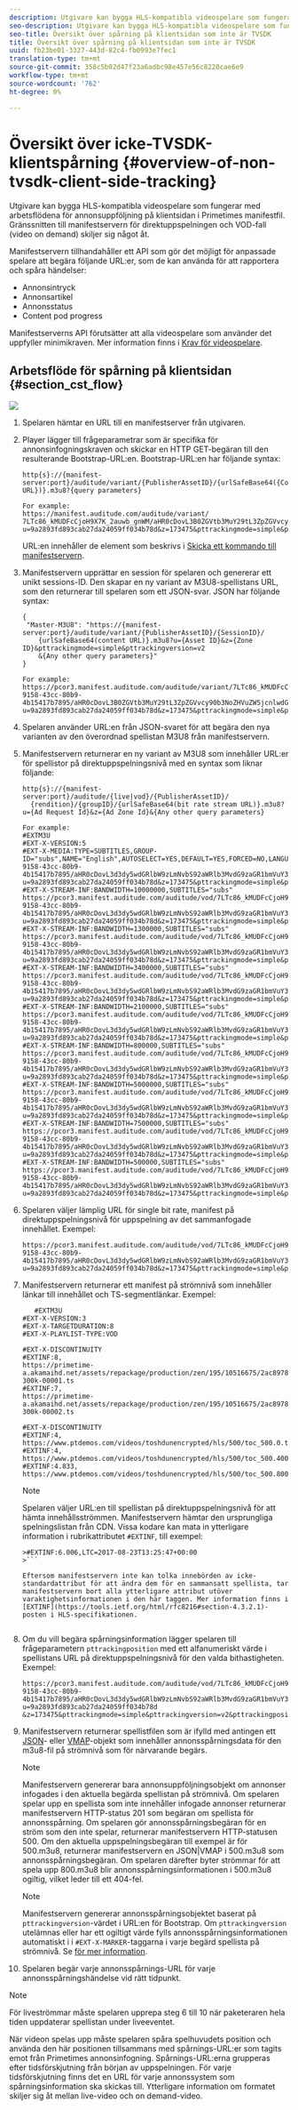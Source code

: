 ```yaml
---
description: Utgivare kan bygga HLS-kompatibla videospelare som fungerar med arbetsflödena för annonsuppföljning på klientsidan i Primetimes manifestfil. Gränssnitten till manifestservern för direktuppspelningen och VOD-fall (video on demand) skiljer sig något åt.
seo-description: Utgivare kan bygga HLS-kompatibla videospelare som fungerar med arbetsflödena för annonsuppföljning på klientsidan i Primetimes manifestfil. Gränssnitten till manifestservern för direktuppspelningen och VOD-fall (video on demand) skiljer sig något åt.
seo-title: Översikt över spårning på klientsidan som inte är TVSDK
title: Översikt över spårning på klientsidan som inte är TVSDK
uuid: fb23be01-3327-443d-82c4-fb0993e7fec1
translation-type: tm+mt
source-git-commit: 358c5b02d47f23a6adbc98e457e56c8220cae6e9
workflow-type: tm+mt
source-wordcount: '762'
ht-degree: 0%

---
```



# Översikt över icke-TVSDK-klientspårning {#overview-of-non-tvsdk-client-side-tracking}

Utgivare kan bygga HLS-kompatibla videospelare som fungerar med arbetsflödena för annonsuppföljning på klientsidan i Primetimes manifestfil. Gränssnitten till manifestservern för direktuppspelningen och VOD-fall (video on demand) skiljer sig något åt.

Manifestservern tillhandahåller ett API som gör det möjligt för anpassade spelare att begära följande URL:er, som de kan använda för att rapportera och spåra händelser:

* Annonsintryck
* Annonsartikel
* Annonsstatus
* Content pod progress

Manifestserverns API förutsätter att alla videospelare som använder det uppfyller minimikraven. Mer information finns i [Krav för videospelare](../../msapi-topics/ms-player-req.md).

## Arbetsflöde för spårning på klientsidan {#section_cst_flow}

![](assets/pt_ssai_notvsdk_csat_ai-workflow.png)

1. Spelaren hämtar en URL till en manifestserver från utgivaren.
1. Player lägger till frågeparametrar som är specifika för annonsinfogningskraven och skickar en HTTP GET-begäran till den resulterande Bootstrap-URL:en. Bootstrap-URL:en har följande syntax:

   ```
   http{s}://{manifest-server:port}/auditude/variant/{PublisherAssetID}/{urlSafeBase64({Content URL})}.m3u8?{query parameters}
   
   For example:
   https://manifest.auditude.com/auditude/variant/
   7LTc86_kMUDFcCjoH9X7K_2auwb_gnWM/aHR0cDovL3B0ZGVtb3MuY29tL3ZpZGVvcy90b3NoZHVuZW5jcnlwdGVkL2hscy90ZXN0Mi5tM3U4.m3u8?
   u=9a2893fd893cab27da24059ff034b78d&z=173475&pttrackingmode=simple&pttrackingversion=v2&__sid__=docExample02
   ```

   URL:en innehåller de element som beskrivs i [Skicka ett kommando till manifestservern](../../msapi-topics/ms-getting-started/ms-sending-cmd.md).

1. Manifestservern upprättar en session för spelaren och genererar ett unikt sessions-ID. Den skapar en ny variant av M3U8-spellistans URL, som den returnerar till spelaren som ett JSON-svar. JSON har följande syntax:

   ```
   {
    "Master-M3U8": "https://{manifest-server:port}/auditude/variant/{PublisherAssetID}/{SessionID}/
       {urlSafeBase64(content URL)}.m3u8?u={Asset ID}&z={Zone ID}&pttrackingmode=simple&pttrackingversion=v2
       &{Any other query parameters}"
   }
   
   For example:
   https://pcor3.manifest.auditude.com/auditude/variant/7LTc86_kMUDFcCjoH9X7K_2auwb_gnWM/f958bef8-9158-43cc-80b9-4b15417b7895/aHR0cDovL3B0ZGVtb3MuY29tL3ZpZGVvcy90b3NoZHVuZW5jcnlwdGVkL2hscy90ZXN0Mi5tM3U4.3u8?u=9a2893fd893cab27da24059ff034b78d&z=173475&pttrackingmode=simple&pttrackingversion=v2
   ```

1. Spelaren använder URL:en från JSON-svaret för att begära den nya varianten av den överordnad spellistan M3U8 från manifestservern.
1. Manifestservern returnerar en ny variant av M3U8 som innehåller URL:er för spellistor på direktuppspelningsnivå med en syntax som liknar följande:

   ```
   http{s}://{manifest-server:port}/auditude/{live|vod}/{PublisherAssetID}/
     {rendition}/{groupID}/{urlSafeBase64(bit rate stream URL)}.m3u8?u={Ad Request Id}&z={Ad Zone Id}&{Any other query parameters}
   
   For example:
   #EXTM3U
   #EXT-X-VERSION:5
   #EXT-X-MEDIA:TYPE=SUBTITLES,GROUP-ID="subs",NAME="English",AUTOSELECT=YES,DEFAULT=YES,FORCED=NO,LANGUAGE="eng",URI="https://pcor3.manifest.auditude.com/auditude/vod/7LTc86_kMUDFcCjoH9X7K_2auwb_gnWM/webvtt/f958bef8-9158-43cc-80b9-4b15417b7895/aHR0cDovL3d3dy5wdGRlbW9zLmNvbS92aWRlb3MvdG9zaGR1bmVuY3J5cHRlZC9obHMvd2VidnR0L1RPUy1lbjIubTN1OA.m3u8?u=9a2893fd893cab27da24059ff034b78d&z=173475&pttrackingmode=simple&pttrackingversion=v2"
   #EXT-X-STREAM-INF:BANDWIDTH=10000000,SUBTITLES="subs"
   https://pcor3.manifest.auditude.com/auditude/vod/7LTc86_kMUDFcCjoH9X7K_2auwb_gnWM/10000/f958bef8-9158-43cc-80b9-4b15417b7895/aHR0cDovL3d3dy5wdGRlbW9zLmNvbS92aWRlb3MvdG9zaGR1bmVuY3J5cHRlZC9obHMvMTAwMDAvdG9jXzEwMDAwLm0zdTg.m3u8?u=9a2893fd893cab27da24059ff034b78d&z=173475&pttrackingmode=simple&pttrackingversion=v2
   #EXT-X-STREAM-INF:BANDWIDTH=1300000,SUBTITLES="subs"
   https://pcor3.manifest.auditude.com/auditude/vod/7LTc86_kMUDFcCjoH9X7K_2auwb_gnWM/1300/f958bef8-9158-43cc-80b9-4b15417b7895/aHR0cDovL3d3dy5wdGRlbW9zLmNvbS92aWRlb3MvdG9zaGR1bmVuY3J5cHRlZC9obHMvMTMwMC90b2NfMTMwMC5tM3U4.m3u8?u=9a2893fd893cab27da24059ff034b78d&z=173475&pttrackingmode=simple&pttrackingversion=v2
   #EXT-X-STREAM-INF:BANDWIDTH=3400000,SUBTITLES="subs"
   https://pcor3.manifest.auditude.com/auditude/vod/7LTc86_kMUDFcCjoH9X7K_2auwb_gnWM/3400/f958bef8-9158-43cc-80b9-4b15417b7895/aHR0cDovL3d3dy5wdGRlbW9zLmNvbS92aWRlb3MvdG9zaGR1bmVuY3J5cHRlZC9obHMvMzQwMC90b2NfMzQwMC5tM3U4.m3u8?u=9a2893fd893cab27da24059ff034b78d&z=173475&pttrackingmode=simple&pttrackingversion=v2
   #EXT-X-STREAM-INF:BANDWIDTH=2100000,SUBTITLES="subs"
   https://pcor3.manifest.auditude.com/auditude/vod/7LTc86_kMUDFcCjoH9X7K_2auwb_gnWM/2100/f958bef8-9158-43cc-80b9-4b15417b7895/aHR0cDovL3d3dy5wdGRlbW9zLmNvbS92aWRlb3MvdG9zaGR1bmVuY3J5cHRlZC9obHMvMjEwMC90b2NfMjEwMC5tM3U4.m3u8?u=9a2893fd893cab27da24059ff034b78d&z=173475&pttrackingmode=simple&pttrackingversion=v2
   #EXT-X-STREAM-INF:BANDWIDTH=800000,SUBTITLES="subs"
   https://pcor3.manifest.auditude.com/auditude/vod/7LTc86_kMUDFcCjoH9X7K_2auwb_gnWM/800/f958bef8-9158-43cc-80b9-4b15417b7895/aHR0cDovL3d3dy5wdGRlbW9zLmNvbS92aWRlb3MvdG9zaGR1bmVuY3J5cHRlZC9obHMvODAwL3RvY184MDAubTN1OA.m3u8?u=9a2893fd893cab27da24059ff034b78d&z=173475&pttrackingmode=simple&pttrackingversion=v2
   #EXT-X-STREAM-INF:BANDWIDTH=5000000,SUBTITLES="subs"
   https://pcor3.manifest.auditude.com/auditude/vod/7LTc86_kMUDFcCjoH9X7K_2auwb_gnWM/5000/f958bef8-9158-43cc-80b9-4b15417b7895/aHR0cDovL3d3dy5wdGRlbW9zLmNvbS92aWRlb3MvdG9zaGR1bmVuY3J5cHRlZC9obHMvNTAwMC90b2NfNTAwMC5tM3U4.m3u8?u=9a2893fd893cab27da24059ff034b78d&z=173475&pttrackingmode=simple&pttrackingversion=v2
   #EXT-X-STREAM-INF:BANDWIDTH=7500000,SUBTITLES="subs"
   https://pcor3.manifest.auditude.com/auditude/vod/7LTc86_kMUDFcCjoH9X7K_2auwb_gnWM/7500/f958bef8-9158-43cc-80b9-4b15417b7895/aHR0cDovL3d3dy5wdGRlbW9zLmNvbS92aWRlb3MvdG9zaGR1bmVuY3J5cHRlZC9obHMvNzUwMC90b2NfNzUwMC5tM3U4.m3u8?u=9a2893fd893cab27da24059ff034b78d&z=173475&pttrackingmode=simple&pttrackingversion=v2
   #EXT-X-STREAM-INF:BANDWIDTH=500000,SUBTITLES="subs"
   https://pcor3.manifest.auditude.com/auditude/vod/7LTc86_kMUDFcCjoH9X7K_2auwb_gnWM/500/f958bef8-9158-43cc-80b9-4b15417b7895/aHR0cDovL3d3dy5wdGRlbW9zLmNvbS92aWRlb3MvdG9zaGR1bmVuY3J5cHRlZC9obHMvNTAwL3RvY181MDAubTN1OA.m3u8?u=9a2893fd893cab27da24059ff034b78d&z=173475&pttrackingmode=simple&pttrackingversion=v2
   ```

1. Spelaren väljer lämplig URL för single bit rate, manifest på direktuppspelningsnivå för uppspelning av det sammanfogade innehållet. Exempel:

   ```
   https://pcor3.manifest.auditude.com/auditude/vod/7LTc86_kMUDFcCjoH9X7K_2auwb_gnWM/500/f958bef8-9158-43cc-80b9-4b15417b7895/aHR0cDovL3d3dy5wdGRlbW9zLmNvbS92aWRlb3MvdG9zaGR1bmVuY3J5cHRlZC9obHMvNTAwL3RvY181MDAubTN1OA.m3u8?u=9a2893fd893cab27da24059ff034b78d&z=173475&pttrackingmode=simple&pttrackingversion=v2
   ```

1. Manifestservern returnerar ett manifest på strömnivå som innehåller länkar till innehållet och TS-segmentlänkar. Exempel:

   ```
      #EXTM3U
   #EXT-X-VERSION:3
   #EXT-X-TARGETDURATION:8
   #EXT-X-PLAYLIST-TYPE:VOD
   
   #EXT-X-DISCONTINUITY
   #EXTINF:8,
   https://primetime-a.akamaihd.net/assets/repackage/production/zen/195/10516675/2ac89785ee8df17a31b2594c61f6921e-300k-00001.ts
   #EXTINF:7,
   https://primetime-a.akamaihd.net/assets/repackage/production/zen/195/10516675/2ac89785ee8df17a31b2594c61f6921e-300k-00002.ts
   
   #EXT-X-DISCONTINUITY
   #EXTINF:4,
   https://www.ptdemos.com/videos/toshdunencrypted/hls/500/toc_500.0.ts
   #EXTINF:4,
   https://www.ptdemos.com/videos/toshdunencrypted/hls/500/toc_500.4000.ts
   #EXTINF:4.833,
   https://www.ptdemos.com/videos/toshdunencrypted/hls/500/toc_500.8000.ts   
   ```

   >[!NOTE]
   >
   >Spelaren väljer URL:en till spellistan på direktuppspelningsnivå för att hämta innehållsströmmen. Manifestservern hämtar den ursprungliga spelningslistan från CDN. Vissa kodare kan mata in ytterligare information i rubrikattributet `#EXTINF`, till exempel:
   >
   >
   ```
   >#EXTINF:6.006,LTC=2017-08-23T13:25:47+00:00
   >```

   Eftersom manifestservern inte kan tolka innebörden av icke-standardattribut för att ändra dem för en sammansatt spellista, tar manifestservern bort alla ytterligare attribut utöver varaktighetsinformationen i den här taggen. Mer information finns i [EXTINF](https://tools.ietf.org/html/rfc8216#section-4.3.2.1)-posten i HLS-specifikationen.


1. Om du vill begära spårningsinformation lägger spelaren till frågeparametern `pttrackingposition` med ett alfanumeriskt värde i spellistans URL på direktuppspelningsnivå för den valda bithastigheten. Exempel:

   ```
   https://pcor3.manifest.auditude.com/auditude/vod/7LTc86_kMUDFcCjoH9X7K_2auwb_gnWM/500/f958bef8-9158-43cc-80b9-4b15417b7895/aHR0cDovL3d3dy5wdGRlbW9zLmNvbS92aWRlb3MvdG9zaGR1bmVuY3J5cHRlZC9obHMvNTAwL3RvY181MDAubTN1OA.m3u8?u=9a2893fd893cab27da24059ff034b78d
   &z=173475&pttrackingmode=simple&pttrackingversion=v2&pttrackingposition=1
   ```

1. Manifestservern returnerar spellistfilen som är ifylld med antingen ett [JSON](../../msapi-topics/ms-list-file-formats/notvsdk-csat-sidecar.md)- eller [VMAP](../../msapi-topics/ms-list-file-formats/notvsdk-csat-vmap.md)-objekt som innehåller annonsspårningsdata för den m3u8-fil på strömnivå som för närvarande begärs.

   >[!NOTE]
   >
   >Manifestservern genererar bara annonsuppföljningsobjekt om annonser infogades i den aktuella begärda spellistan på strömnivå. Om spelaren spelar upp en spellista som inte innehåller infogade annonser returnerar manifestservern HTTP-status 201 som begäran om spellista för annonsspårning. Om spelaren gör annonsspårningsbegäran för en ström som den inte spelar, returnerar manifestservern HTTP-statusen 500. Om den aktuella uppspelningsbegäran till exempel är för 500.m3u8, returnerar manifestservern en JSON|VMAP i 500.m3u8 som annonsspårningsbegäran. Om spelaren därefter byter strömmar för att spela upp 800.m3u8 blir annonsspårningsinformationen i 500.m3u8 ogiltig, vilket leder till ett 404-fel.

   >[!NOTE]
   >
   >Manifestservern genererar annonsspårningsobjektet baserat på `pttrackingversion`-värdet i URL:en för Bootstrap. Om `pttrackingversion` utelämnas eller har ett ogiltigt värde fylls annonsspårningsinformationen automatiskt i i `#EXT-X-MARKER`-taggarna i varje begärd spellista på strömnivå. Se [för mer information](../../msapi-topics/ms-at-effectiveness/ms-api-playlists.md).

1. Spelaren begär varje annonsspårnings-URL för varje annonsspårningshändelse vid rätt tidpunkt.

>[!NOTE]
>
>För liveströmmar måste spelaren upprepa steg 6 till 10 när paketeraren hela tiden uppdaterar spellistan under liveeventet.

När videon spelas upp måste spelaren spåra spelhuvudets position och använda den här positionen tillsammans med spårnings-URL:er som tagits emot från Primetimes annonsinfogning. Spårnings-URL:erna grupperas efter tidsförskjutning från början av uppspelningen. För varje tidsförskjutning finns det en URL för varje annonssystem som spårningsinformation ska skickas till. Ytterligare information om formatet skiljer sig åt mellan live-video och on demand-video.
